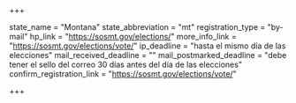 +++

state_name = "Montana"
state_abbreviation = "mt"
registration_type = "by-mail"
hp_link = "https://sosmt.gov/elections/"
more_info_link = "https://sosmt.gov/elections/vote/"
ip_deadline = "hasta el mismo día de las elecciones"
mail_received_deadline = ""
mail_postmarked_deadline = "debe tener el sello del correo 30 días antes del día de las elecciones"
confirm_registration_link = "https://sosmt.gov/elections/vote/"

+++